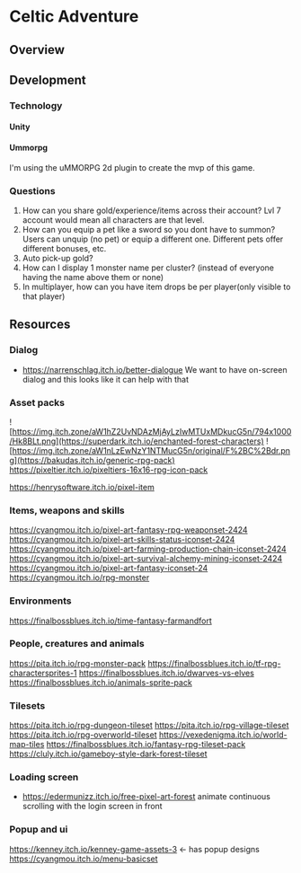 # Celtic Adventure
## Overview
## Development
### Technology
#### Unity
#### Ummorpg
I'm using the uMMORPG 2d plugin to create the mvp of this game.
### Questions
1. How can you share gold/experience/items across their account? Lvl 7 account would mean all characters are that level.
1. How can you equip a pet like a sword so you dont have to summon? Users can unquip (no pet) or equip a different one. Different pets offer different bonuses, etc.
1. Auto pick-up gold?
1. How can I display 1 monster name per cluster? (instead of everyone having the name above them or none)
1. In multiplayer, how can you have item drops be per player(only visible to that player)

## Resources

### Dialog
- https://narrenschlag.itch.io/better-dialogue We want to have on-screen dialog and this looks like it can help with that
### Asset packs
![https://img.itch.zone/aW1hZ2UvNDAzMjAyLzIwMTUxMDkucG5n/794x1000/Hk8BLt.png](https://superdark.itch.io/enchanted-forest-characters)
![https://img.itch.zone/aW1nLzEwNzY1NTMucG5n/original/F%2BC%2Bdr.png](https://bakudas.itch.io/generic-rpg-pack)
https://pixeltier.itch.io/pixeltiers-16x16-rpg-icon-pack

https://henrysoftware.itch.io/pixel-item

### Items, weapons and skills
https://cyangmou.itch.io/pixel-art-fantasy-rpg-weaponset-2424
https://cyangmou.itch.io/pixel-art-skills-status-iconset-2424
https://cyangmou.itch.io/pixel-art-farming-production-chain-iconset-2424
https://cyangmou.itch.io/pixel-art-survival-alchemy-mining-iconset-2424
https://cyangmou.itch.io/pixel-art-fantasy-iconset-24
https://cyangmou.itch.io/rpg-monster

### Environments
https://finalbossblues.itch.io/time-fantasy-farmandfort

### People, creatures and animals
https://pita.itch.io/rpg-monster-pack
https://finalbossblues.itch.io/tf-rpg-charactersprites-1
https://finalbossblues.itch.io/dwarves-vs-elves
https://finalbossblues.itch.io/animals-sprite-pack

### Tilesets
https://pita.itch.io/rpg-dungeon-tileset
https://pita.itch.io/rpg-village-tileset
https://pita.itch.io/rpg-overworld-tileset
https://vexedenigma.itch.io/world-map-tiles
https://finalbossblues.itch.io/fantasy-rpg-tileset-pack
https://cluly.itch.io/gameboy-style-dark-forest-tileset

### Loading screen
- https://edermunizz.itch.io/free-pixel-art-forest animate continuous scrolling with the login screen in front

### Popup and ui
https://kenney.itch.io/kenney-game-assets-3 <- has popup designs
https://cyangmou.itch.io/menu-basicset
